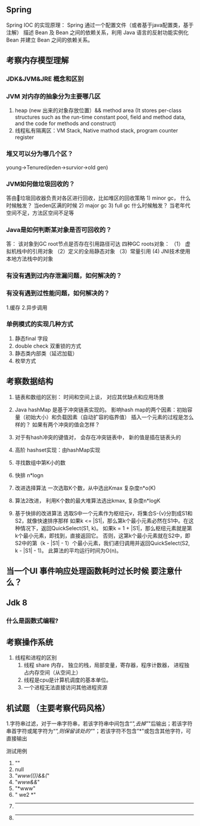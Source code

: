 ## Spring
Spring IOC 的实现原理：
Spring 通过一个配置文件（或者基于java配置类，基于注解） 描述 Bean 及 Bean 之间的依赖关系，利用 Java 语言的反射功能实例化 Bean 并建立 Bean 之间的依赖关系。

## 考察内存模型理解

### JDK&JVM&JRE 概念和区别

### JVM 对内存的抽象分为主要哪几区
1. heap (new 出来的对象存放位置）&& method area (It stores per-class structures such as the run-time constant pool, field and method data, and the code for methods and construct)
2. 线程私有隔离区：VM Stack, Native mathod stack, program counter register

### 堆又可以分为哪几个区？
young->Tenured(eden->survior->old gen)

### JVM如何做垃圾回收的？

答由垃圾回收器负责对各区进行回收，比如堆区的回收策略
	1) minor gc， 什么时候触发？ 当eden区满的时候
	2) major gc 
	3) full gc 什么时候触发？ 当老年代空间不足，方法区空间不足等

### Java是如何判断某对象是否可回收的？ 
答： 该对象到GC root节点是否存在引用路径可达
四种GC roots对象： （1） 虚拟机栈中的引用对象 （2）定义的全局静态对象 （3）常量引用 (4) JNI技术使用本地方法栈中的对象

### 有没有遇到过内存泄漏问题，如何解决的？

### 有没有遇到过性能问题，如何解决的？

1.缓存
2.异步调用

### 单例模式的实现几种方式

1. 静态final 字段
2. double check 双重锁的方式
3. 静态类内部类（延迟加载）
4. 枚举方式

## 考察数据结构

1. 链表和数组的区别： 时间和空间上谈， 对应其优缺点和应用场景

2. Java hashMap 是基于冲突链表实现的。 影响hash map的两个因素：初始容量（初始大小）和负载因素（自动扩容的临界值） 
插入一个元素的过程是怎么样的？ 如果有两个冲突的值会怎样？

3. 对于有hash冲突的键值对， 会存在冲突链表中， 新的值是插在链表头的

4. 高阶 hashset实现：由hashMap实现

5. 寻找数组中第K小的数

  1. 快排 n*logn
  2. 改进选择算法 一次选取K个数，从中选出Kmax 复杂度n*o(K)
  3. 算法2改进， 利用K个数的最大堆算法选出kmax, 复杂度n*logK
  4. 基于快排的改进算法
  	选取S中一个元素作为枢纽元v，将集合S-{v}分割成S1和S2，就像快速排序那样
如果k <= |S1|，那么第k个最小元素必然在S1中。在这种情况下，返回QuickSelect(S1, k)。
如果k = 1 + |S1|，那么枢纽元素就是第k个最小元素，即找到，直接返回它。
否则，这第k个最小元素就在S2中，即S2中的第（k - |S1| - 1）个最小元素，我们递归调用并返回QuickSelect(S2, k - |S1| - 1)。
此算法的平均运行时间为O(n)。

## 当一个UI 事件响应处理函数耗时过长时候 要注意什么？

## Jdk 8

### 什么是函数式编程?


## 考察操作系统

1. 线程和进程的区别
    1. 线程 share 内存， 独立的栈，局部变量，寄存器，程序计数器， 进程独占内存空间（从空间上）
    2. 线程是cpu是计算机调度的基本单位。
    3. 一个进程无法直接访问其他进程资源


## 机试题 （主要考察代码风格）
1.字符串过滤，对于一串字符串，若该字符串中间包含“*",去掉”*"后输出；若该字符串首字符或尾字符为“*",则保留该处的“*"；若该字符不包含”*"或包含其他字符，可直接输出


测试用例
 1. ""
 2. null
 3. "*www((***))*&&(*"
 4. "*www&&*"
 5. "*www"
 6. " we2 *"
 7. ***
 8. ****
 


